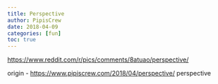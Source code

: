 ```yaml
---
title: Perspective
author: PipisCrew
date: 2018-04-09
categories: [fun]
toc: true
---
```


https://www.reddit.com/r/pics/comments/8atuao/perspective/

origin - https://www.pipiscrew.com/2018/04/perspective/ perspective